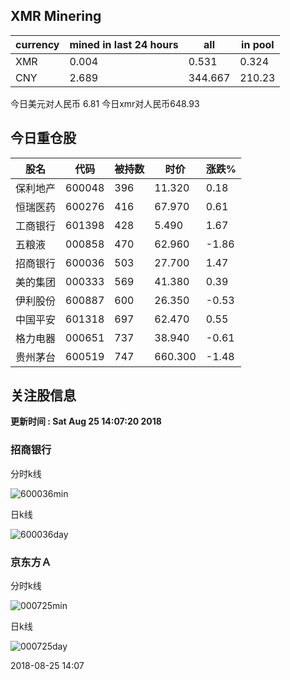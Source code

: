 ## XMR Minering

|currency|mined in last 24 hours|all|in pool|
|---|---|---|---|
|XMR|0.004|0.531|0.324|
|CNY|2.689|344.667|210.23|

今日美元对人民币 6.81	今日xmr对人民币648.93


## 今日重仓股 

|股名|代码|被持数|时价|涨跌%|
|---|---|---|---|---|
|保利地产|600048|396|11.320|0.18|
|恒瑞医药|600276|416|67.970|0.61|
|工商银行|601398|428|5.490|1.67|
|五粮液|000858|470|62.960|-1.86|
|招商银行|600036|503|27.700|1.47|
|美的集团|000333|569|41.380|0.39|
|伊利股份|600887|600|26.350|-0.53|
|中国平安|601318|697|62.470|0.55|
|格力电器|000651|737|38.940|-0.61|
|贵州茅台|600519|747|660.300|-1.48|

## 关注股信息
**更新时间 : Sat Aug 25 14:07:20 2018**
### 招商银行 
分时k线

![600036min](http://image.sinajs.cn/newchart/min/n/sh600036.gif)

日k线

![600036day](http://image.sinajs.cn/newchart/daily/n/sh600036.gif)

### 京东方Ａ 
分时k线

![000725min](http://image.sinajs.cn/newchart/min/n/sz000725.gif)

日k线

![000725day](http://image.sinajs.cn/newchart/daily/n/sz000725.gif)

2018-08-25 14:07